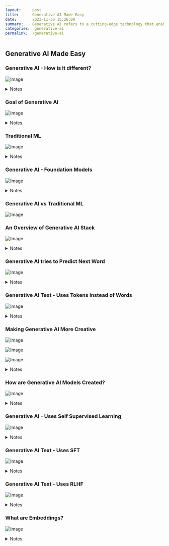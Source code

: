 ```yaml
---
layout:     post
title:      Generative AI Made Easy
date:       2023-11-30 15:26:00
summary:    Generative AI refers to a cutting-edge technology that enables machines to autonomously produce creative content, ranging from art and music to text and beyond. By harnessing advanced algorithms, it opens new frontiers in artificial intelligence, fostering creativity and generating novel solutions.
categories:  generative-ai
permalink:  /generative-ai
---
```


## Generative AI Made Easy

### Generative AI - How is it different?

![Image](/images/generative-ai/gen_ai_vs_ml_ai.gif "AI vs ML vs Generative AI")

<details>
    <summary>Notes</summary>
    <ul>
        <li>🔹Artificial Intelligence: Create machines that can simulate human-like intelligence and behavio.</li>
        <li>🔹Machine Learning: Learning from examples.</li>
        <li>🔹Generative AI: Learning from examples to create new content. </li>
    </ul>
</details>


### Goal of Generative AI

![Image](/images/generative-ai/goal_of_gen_ai.gif "Goal of Generative AI")

<details>
    <summary>Notes</summary>
    <ul>
        <li>🔹Goal: Generating New Content </li>
            <ul>
                <li>🔸Instead of making predictions, Generative AI focuses on creating new data samples</li>
                <li>🔸Examples</li>
                    <ul>
                        <li>✅ Text Generation: Writing emails, essays & poems. Generating ideas. </li>
                        <li>✅ Writing Code: Write, debug & analyze programs. </li>
                        <li>✅ Images Generation: Creating paintings, drawings, or other forms of images. </li>
            </ul>
            </ul>
    </ul>
</details>


### Traditional ML

![Image](/images/generative-ai/traditional_ml.gif "Traditional ML")

<details>
    <summary>Notes</summary>
    <ul>
        <li>🔹Traditional ML Models: </li>
            <ul>
                <li>🔸Needed task specific training </li>
                <li>🔸Multiple tasks ➡️ Multiple trainings ➡️ Multiple models</li>
            </ul>
    </ul>
</details>


### Generative AI - Foundation Models

![Image](/images/generative-ai/foundation_model.gif "Foundation Models")

<details>
    <summary>Notes</summary>
    <ul>
        <li>🔹Foundation Models: Pre-Trained Multi Task Models </li>
            <ul>
                <li>🔸Trained once (called pre-training) </li>
                <li>🔸Same model can be used for multiple tasks </li>
                    <ul>
                        <li>✅ Chatbot </li>
                        <li>✅ Classification </li>
                        <li>✅ Summarization </li>
                    </ul>
                <li>🔸Some models are multi-modal as well: Text, video, audio, image... </li>
            </ul>
        <li>🔹Large Language Models: Focused on text</li>
            <ul>
                <li>🔸REMEMBER: Subset of Foundation Models </li>
                <li>🔸Models that are trained on a lot of text to generate more text! </li>
            </ul>
    </ul>
</details>


### Generative AI vs Traditional ML

![Image](/images/generative-ai/traditional_model_vs_foundation_model.gif "Generative AI vs Traditional ML")



### An Overview of Generative AI Stack

![Image](/images/generative-ai/overview_of_gen_ai_stack.gif "Overview of Generative AI Stack ")

<details>
    <summary>Notes</summary>
    <ul>
        <li>🔹Applications </li>
            <ul>
                <li>🔸ChatGPT </li>
                <li>🔸DALL·E </li>
                <li>🔸Bing Search, … </li>
            </ul>
        <li>🔹API: </li>
            <ul>
                <li>🔸OpenAI API </li>
                <li>🔸Azure OpenAI </li>
                <li>🔸Google Cloud PaLM API, ... </li>
            </ul>
        <li>🔹Foundation Models: </li>
            <ul>
                <li>🔸OpenAI:  </li>
                    <ul>
                        <li>✅ GPT (2, 3, 3.5, 4, 5, ..): Text, code and more.. </li>
                        <li>✅ DALL·E (1, 2, ...): Images </li>
                    </ul>
                <li>🔸Open Source: </li>
                    <ul>
                        <li>✅ OpenLLaMA (Meta): Generate text, images, and code </li>
                    </ul>
                <li>🔸Other Vendors: Google PaLM, ... </li>
            </ul>
    </ul>
</details>



### Generative AI tries to Predict Next Word

![Image](/images/generative-ai/predict_netxt_word.gif "Predict Next Word")

<details>
    <summary>Notes</summary>
    <ul>
        <li>🔹A key step in Generative AI For Text is predicting the next word </li>
        <li>🔹During training, text based Generative AI models learn the probability that a word might occur in a specific context </li>
            <ul>
                <li>🔸Context: "The cat sat on the" </li>
                <li>🔸Example probabilities for next word: </li>
                    <ul>
                        <li>✅ "mat": 0.4, "table": 0.2, "chair": 0.2, "moon": 0.1 </li>
                    </ul>
                <li>🔸Model might choose the highest probable word and go on to predict subsequent words </li>
                <li>🔸HOWEVER, you can control which of the words is chosen by controlling a few parameters! </li>
                    <ul>
                        <li>✅ temperature, top_k, top_p etc! </li>
                    </ul>
            </ul>
    </ul>
</details>


### Generative AI Text - Uses Tokens instead of Words

![Image](/images/generative-ai/gen_ai_uses_token.gif "Generative AI Text - Uses Tokens instead of Words")

<details>
    <summary>Notes</summary>
    <ul>
        <li>🔹TOKEN: A unit of text that might be a word </li>
            <ul>
                <li>🔸BUT it can be a sub word, punctuation mark, a number, .. </li>
                <li>🔸Why Tokens? </li>
                    <ul>
                        <li>✅ Tokens are more consistent than words </li>
                        <ul>
                            <li>📌 Words can have multiple meanings, depending on the context </li>
                            <li>📌 "bank" might mean financial institution or a river bank </li>
                        </ul>
                        <li>✅ Tokens are more consistent </li>
                        <ul>
                            <li>📌 Example tokens: bank_river, bank_financial or light_verb, light_noun, .. </li>
                        </ul>
                        <li>✅ Tokens are smaller and more manageable </li>
                        <li>✅ Tokens are more efficient to process </li>
                        <ul>
                            <li>📌 Because tokens are consistent, it easy for models to learn relationships and things like parts of speech </li>
                        </ul>
                    </ul>
            </ul>
        <li>🔹Generative AI For Text Models: </li>
            <ul>
                <li>🔸Understand relationships between Words Tokens </li>
                <li>🔸Good at predicting Next Word Token! </li>
                <li>🔸Have a token limit on context and generated text </li>
                    <ul>
                        <li>✅ Example: 1,024 tokens or 4,096 tokens </li>
                    </ul>
            </ul>
    </ul>
</details>


### Making Generative AI More Creative

![Image](/images/generative-ai/temprature.gif "Temerature")

![Image](/images/generative-ai/top_p.gif "Top P")

![Image](/images/generative-ai/top_n.gif "Top N")

<details>
    <summary>Notes</summary>
    <ul>
        <li>🔹A:0.4, B:0.2, C:0.1, D:0.05, E:0.02, F:0.01, .. Which of A, B, C, D, E, F should be chosen? </li>
            <ul>
                <li>🔸Top-K: How many tokens should be considered? </li>
                    <ul>
                        <li>✅ Specify the number of highest probability tokens to consider at each generation step </li>
                        <ul>
                            <li>📌 Example: top_k of 5 => next token is chosen from the top 5 most probable tokens </li>
                        </ul>
                    </ul>
                <li>🔸Top-P: What is the (cumulative) probability limit ? </li>
                    <ul>
                        <li>✅ Define the cumulative probability cutoff for selecting tokens </li>
                        <li>✅ Lower value ➡️ less random responses. Higher value ➡️ more random responses. </li>
                        <ul>
                            <li>📌 Example: top_p value is 0.6 => Next token is either A or B </li>
                        </ul>
                    </ul>
                <li>🔸Temperature: How random should be the output? </li>
                    <ul>
                        <li>✅ Higher values ➡️ more randomness and more creativity </li>
                        <li>✅ Lower values ➡️ lesser randomness</li>
                    </ul>
                <li>🔸Example Scenarios: </li>
                    <ul>
                        <li>✅ Find Capital City of India: use low values </li>
                        <li>✅ Write a creative essay: use high values </li>
                    </ul>
            </ul>
    </ul>
</details>





### How are Generative AI Models Created?

![Image](/images/generative-ai/gen_ai_model_training.gif "Generative AI Model Training")

<details>
    <summary>Notes</summary>
    <ul>
        <li>🔹Training needs huge volumes (Petabytes) of data </li>
        <li>🔹Training process is very complex and needs huge amount of infrastructure </li>
            <ul>
                <li>🔸Uses a combination of self supervised learning, SFT and RLHF </li>
            </ul>
        <li>🔹Once trained, Generative AI Models can perform several tasks really well </li>
            <ul>
                <li>🔸Based on Foundation Models and LLMs (Large Language Models) </li>
            </ul>
        <li>🔹Generative AI models: Statistical models that learn to generate new data by analyzing existing data </li>
            <ul>
                <li>🔸More data analyzed => Better new data similar to existing data </li>
                <li>🔸Example: GPT-3 model was trained on a dataset of 500 billion words of text </li>
            </ul>
        <li>🔹Datasets used include: </li>
            <ul>
                <li>🔸Images, text and code scraped from the open web: </li>
                <ul>
                    <li>✅ Wikipedia </li>
                    <li>✅ Books </li>
                    <li>✅ Conversations </li>
                    <li>✅ Open source code (syntax of programming languages and the semantics of code) </li>
                </ul>
            </ul>
    </ul>
</details>



### Generative AI - Uses Self Supervised Learning

![Image](/images/generative-ai/self_supervised_learning.gif "Self Supervised Learning")

<details>
    <summary>Notes</summary>
    <ul>
        <li>🔹Self-supervised learning: Model learns from the data itself </li>
            <ul>
                <li>🔸WITHOUT requiring explicit labels or annotations </li>
            </ul>
        <li>🔹How does this work? </li>
            <ul>
                <li>🔸Example for text model: </li>
                <ul>
                    <li>➡️ 1: Model tries to predict next word based on preceding words: </li>
                    <ul>
                        <li>✅ Model is given an example sentence: "The sun is shining and the sky is ____." </li>
                        <li>✅ Model predicts the missing word </li>
                    </ul>
                    <li>➡️ 2: Model's predicted word is compared to the actual word that comes next: </li>
                    <ul>
                        <li>✅ Learns from its mistakes and adjusts its internal representation </li>
                        <ul>
                            <li>📌 Neural Networks, Loss Calculation, Backpropagation etc.. </li>
                        </ul>
                    </ul>
                    <li>➡️ 3: Repeated for all text from training dataset </li>
                </ul>
                <li>🔸Model captures the relationships between words, contextual cues, and semantic meanings: </li>
                    <ul>
                        <li>✅ If prompted with "The sun is shining and the sky is," the model might generate: </li>
                        <ul>
                            <li>📌 "The sun is shining and the sky is clear." </li>
                            <li>📌 "The sun is shining and the sky is blue." </li>
                            <li>📌 "The sun is shining and the sky is filled -- with fluffy clouds." </li>
                        </ul>
                    </ul>
            </ul>
    </ul>
</details>




### Generative AI Text - Uses SFT

![Image](/images/generative-ai/sft.gif "SFT")

<details>
    <summary>Notes</summary>
    <ul>
        <li>🔹After basic training, Gen. AI Model can predict NEXT WORD in a sequence based on contextual information </li>
            <ul>
                <li>🔸Given: "My favorite sport is" </li>
                    <ul>
                        <li>✅ Model picks a probable word (basketball:20%, soccer:18%, cricket:10%) </li>
                    </ul>
                <li>🔸Given: "A question?" </li>
                    <ul>
                        <li>✅ Model might follow up with "Another Question?" </li>
                    </ul>
            </ul>
        <li>🔹HOW to make a model to respond to questions with answers? </li>
            <ul>
                <li>🔸Given a question, how to make the model give an answer </li>
                <li>🔸Solution: Supervised Fine-Tuning </li>
            </ul>
        <li>🔹Model is trained with Labeled Data </li>
            <ul>
                <li>🔸1000s of Prompt and Ideal Response combinations </li>
                <li>🔸Model learns to respond to a question with an answer </li>
                <li>🔸Surprisingly less number of prompts add this capability </li>
            </ul>
    </ul>
</details>

### Generative AI Text - Uses RLHF

![Image](/images/generative-ai/rlhf.gif "RLHF")

<details>
    <summary>Notes</summary>
    <ul>
        <li>🔹How to make the model understand human values and preferences? </li>
            <ul>
                <li>🔸Models don't inherently understand human values, ethics, or preferences </li>
                <li>🔸Models can sometimes generate content that is inappropriate, biased, or conflicts with human values </li>
                <li>🔸How can we avoid this? </li>
                <li>🔸Solution: Reinforcement Learning from Human Feedback (RLHF) </li>
            </ul>
        <li>🔹STEPS: </li>
            <ul>
                <li>🔸1: Create a Reward Model that understands human values and preferences </li>
                <li>🔸2: Tune Generative AI Model using Reward Model </li>
            </ul>
    </ul>
    <ul>
        <li>🔹Goal: Build a Reward Model that understands human values and preferences </li>
        <li>🔹How? </li>
            <ul>
                <li>🔸1: Use Generative AI model to generate multiple responses for a prompt </li>
                <li>🔸2: Diverse set of human evaluators rank the responses </li>
                <li>🔸3: Tune Reward Model based on the responses from human evaluators </li>
                <li>🔸Repeat 1, 2, 3 for thousands of prompts </li>
            </ul>
        <li>🔹Result: Reward Model understands human values and preferences (generates a Reward)! </li>
            <ul>
                <li>🔸It will be used later to tune the responses from the Generative AI model </li>
            </ul>
    </ul>
    <ul>
        <li>🔹Goal: Tune Generative AI Model using Reward Model </li>
        <li>🔹How? </li>
            <ul>
                <li>🔸1: Feed a prompt into Generative AI Model to generate a response </li>
                <li>🔸2: Calculate Reward using Reward Model </li>
                <li>🔸3: Tune Generative AI Model based on the evaluation </li>
                <li>🔸Repeat 1, 2, 3 for millions of prompts (automated) </li>
            </ul>
        <li>🔹Result: Generative AI Model understands human values and preferences! </li>
        <li>🔹REMEMBER: You don't need to understand everything about SFT and RHLF </li>
    </ul>
</details>


### What are Embeddings?

![Image](/images/generative-ai/embeddings.gif "Embeddings")

<details>
    <summary>Notes</summary>
    <ul>
        <li>🔹Embeddings: Vector representations of words in a high-dimensional space </li>
            <ul>
                <li>🔸Captures semantic relationships and contextual information </li>
            </ul>
        <li>🔹Example: You can use multiple dimensions to represent animals: </li>
            <ul>
                <li>🔸Size: "small," "medium," or "large." </li>
                <li>🔸Diet: "carnivore," "herbivore," or "omnivore." </li>
                <li>🔸Habitat: "aquatic," "terrestrial," or "arboreal." </li>
                <li>🔸Movement: "flying," "running," "swimming," or "crawling." </li>
            </ul>
    </ul>
    <ul>
        <li>🔹Shown here is an embedding of a single word </li>
            <ul>
                <li>🔸OpenAI Embeddings API provides 1536-dimensional vector embeddings </li>
                <li>🔸i.e. Each word is being looked at from 1536 different dimensions </li>
            </ul>
        <li>🔹Widely used in natural language processing (NLP) tasks </li>
            <ul>
                <li>🔸Text Similarity: Measure semantic similarity between texts </li>
                <li>🔸Recommendation Systems: Recommend items based on user preferences </li>
                <li>🔸Clustering: Group similar texts </li>
                <li>🔸Outlier Detection: Find text that does not fit the group </li>
                <li>🔸Example: Similarity Calculation </li>
                <ul>
                    <li>🔸Given two sentences </li>
                    <ul>
                        <li>✅ "The sun is shining brightly." and "Cats and dogs are popular pets." </li>
                    </ul>
                    <li>🔸Calculate similarity between the sentence embeddings. </li>
                    <li>🔸Higher similarity indicates semantic closeness. </li>
                </ul>
            </ul>
    </ul>
</details>





